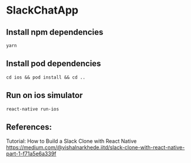# SlackChatApp



## Install npm dependencies
```
yarn
```

## Install pod dependencies
```
cd ios && pod install && cd ..
```

## Run on ios simulator
```
react-native run-ios
```


## References: 

Tutorial: How to Build a Slack Clone with React Native
https://medium.com/@vishalnarkhede.iitd/slack-clone-with-react-native-part-1-f71a5e6a339f

